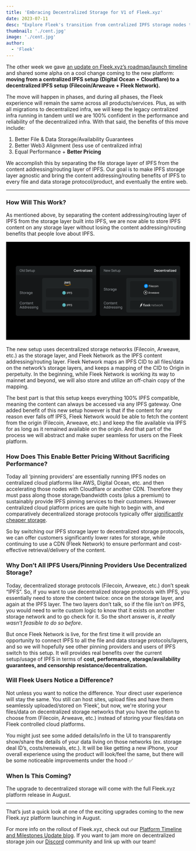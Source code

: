 ```yaml
---
title: 'Embracing Decentralized Storage for V1 of Fleek.xyz'
date: 2023-07-11
desc: "Explore Fleek's transition from centralized IPFS storage nodes to decentralized storage with Arweave, Filecoin and Bundlr enhancing data resiliency and user control."
thumbnail: './cent.jpg'
image: './cent.jpg'
author:
  - 'Fleek'
---
```


The other week we gave [an update on Fleek.xyz’s roadmap/launch timeline](/blog/announcements/fleek-platform-update/) and shared some alpha on a cool change coming to the new platform: **moving from a centralized IPFS setup (Digital Ocean + Cloudflare) to a decentralized IPFS setup (Filecoin/Arweave + Fleek Network).**

The move will happen in phases, and during all phases, the Fleek experience will remain the same across all products/services. Plus, as with all migrations to decentralized infra, we will keep the legacy centralized infra running in tandem until we are 100% confident in the performance and reliability of the decentralized infra. With that said, the benefits of this move include:

1. Better File & Data Storage/Availability Guarantees
2. Better Web3 Alignment (less use of centralized infra)
3. Equal Performance + **Better Pricing**

We accomplish this by separating the file storage layer of IPFS from the content addressing/routing layer of IPFS. Our goal is to make IPFS storage layer agnostic and bring the content addressing/routing benefits of IPFS to every file and data storage protocol/product, and eventually the entire web.

---

### How Will This Work?

As mentioned above, by separating the content addressing/routing layer of IPFS from the storage layer built into IPFS, we are now able to store IPFS content on any storage layer without losing the content addressing/routing benefits that people love about IPFS.

![](./IMG-fn-ca.png)

The new setup uses decentralized storage networks (Filecoin, Arweave, etc.) as the storage layer, and Fleek Network as the IPFS content addressing/routing layer. Fleek Network maps an IPFS CID to all files/data on the network’s storage layers, and keeps a mapping of the CID to Origin in perpetuity. In the beginning, while Fleek Network is working its way to mainnet and beyond, we will also store and utilize an off-chain copy of the mapping.

The best part is that this setup keeps everything 100% IPFS compatible, meaning the content can always be accessed via any IPFS gateway. One added benefit of this new setup however is that if the content for any reason ever falls off IPFS, Fleek Network would be able to fetch the content from the origin (Filecoin, Arweave, etc.) and keep the file available via IPFS for as long as it remained available on the origin. And that part of the process we will abstract and make super seamless for users on the Fleek platform.

### How Does This Enable Better Pricing Without Sacrificing Performance?

Today all ‘pinning providers’ are essentially running IPFS nodes on centralized cloud platforms like AWS, Digital Ocean, etc. and then accelerating those nodes with Cloudflare or another CDN. Therefore they must pass along those storage/bandwidth costs (plus a premium) to sustainably provide IPFS pinning services to their customers. However centralized cloud platform prices are quite high to begin with, and comparatively decentralized storage protocols typically offer [significantly cheaper storage](https://file.app/).

So by switching our IPFS storage layer to decentralized storage protocols, we can offer customers significantly lower rates for storage, while continuing to use a CDN (Fleek Network) to ensure performant and cost-effective retrieval/delivery of the content.

### Why Don’t All IPFS Users/Pinning Providers Use Decentralized Storage?

Today, decentralized storage protocols (Filecoin, Arweave, etc.) don’t speak “IPFS”. So, if you want to use decentralized storage protocols with IPFS, you essentially need to store the content twice: once on the storage layer, and again at the IPFS layer. The two layers don’t talk, so if the file isn’t on IPFS, you would need to write custom logic to know that it exists on another storage network and to go check for it. So the short answer is, _it really wasn’t feasible to do so before_.

But once Fleek Network is live, for the first time it will provide an opportunity to connect IPFS to all the file and data storage protocols/layers, and so we will hopefully see other pinning providers and users of IPFS switch to this setup. It will provides real benefits over the current setup/usage of IPFS in terms of **cost, performance, storage/availability guarantees, and censorship resistance/decentralization.**

### Will Fleek Users Notice a Difference?

Not unless you want to notice the difference. Your direct user experience will stay the same. You still can host sites, upload files and have them seamlessly uploaded/stored on ‘Fleek’, but now, we're storing your files/data on decentralized storage networks that you have the option to choose from (Filecoin, Arweave, etc.) instead of storing your files/data on Fleek controlled cloud platforms.

You might just see some added details/info in the UI to transparently show/share the details of your data living on those networks (ex. storage deal ID’s, costs/renewals, etc.). It will be like getting a new iPhone, your overall experience using the product will look/feel the same, but there will be some noticeable improvements under the hood ✅

### When Is This Coming?

The upgrade to decentralized storage will come with the full Fleek.xyz platform release in August.

---

That’s just a quick look at one of the exciting upgrades coming to the new Fleek.xyz platform launching in August.

For more info on the rollout of Fleek.xyz, check out our [Platform Timeline and Milestones Update blog](https://blog.fleek.xyz/post/fleek-platform-update/). If you want to jam more on decentralized storage join our [Discord](https://discord.gg/fleek) community and link up with our team!
